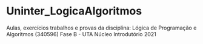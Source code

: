 # Uninter_LogicaAlgoritmos
Aulas, exercícios trabalhos e provas da disciplina: Lógica de Programação e Algoritmos (340596) Fase B - UTA Núcleo Introdutório 2021
